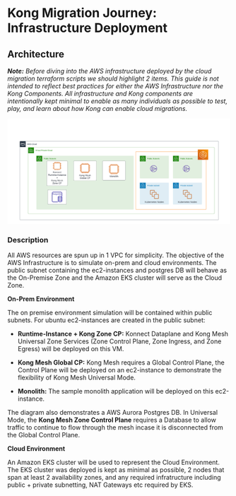 # Kong Migration Journey: Infrastructure Deployment

## Architecture

_**Note:** Before diving into the AWS infrastructure deployed by the cloud migration terraform scripts we should highlight 2 items. This guide is not intended to reflect best practices for either the AWS Infrastructure nor the Kong Components. All infrastructure and Kong components are intentionally kept minimal to enable as many individuals as possible to test, play, and learn about how Kong can enable cloud migrations._

![Cloud Migration Tutorial AWS Infrastructure](/docs/img/AWS_infra.png)

### Description

All AWS resources are spun up in 1 VPC for simplicity. The objective of the AWS Infrastructure is to simulate on-prem and cloud environments. The public subnet containing the ec2-instances and postgres DB will behave as the On-Premise Zone and the Amazon EKS cluster will serve as the Cloud Zone.

**On-Prem Environment**

The on premise environment simulation will be contained within public subnets. For ubuntu ec2-instances are created in the public subnet:

* **Runtime-Instance + Kong Zone CP:** Konnect Dataplane and Kong Mesh Universal Zone Services (Zone Control Plane, Zone Ingress, and Zone Egress) will be deployed on this VM.

* **Kong Mesh Global CP:** Kong Mesh requires a Global Control Plane, the Control Plane will be deployed on an ec2-instance to demonstrate the flexibility of Kong Mesh Universal Mode.

* **Monolith:** The sample monolith application will be deployed on this ec2-instance.

The diagram also demonstrates a AWS Aurora Postgres DB. In Universal Mode, the **Kong Mesh Zone Control Plane** requires a Database to allow traffic to continue to flow through the mesh incase it is disconnected from the Global Control Plane.

**Cloud Environment**

An Amazon EKS cluster will be used to represent the Cloud Environment. The EKS cluster was deployed is kept as minimal as possible, 2 nodes that span at least 2 availability zones, and any required infratructure including public + private subnetting, NAT Gateways etc required by EKS.
